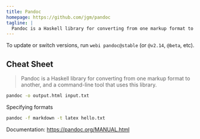 ```yaml
---
title: Pandoc
homepage: https://github.com/jgm/pandoc
tagline: |
  Pandoc is a Haskell library for converting from one markup format to another.
---
```


To update or switch versions, run `webi pandoc@stable` (or `@v2.14`, `@beta`,
etc).

## Cheat Sheet

> Pandoc is a Haskell library for converting from one markup format to another,
> and a command-line tool that uses this library.

```bash
pandoc -o output.html input.txt
```

Specifying formats

```bash
pandoc -f markdown -t latex hello.txt
```

Documentation: https://pandoc.org/MANUAL.html

